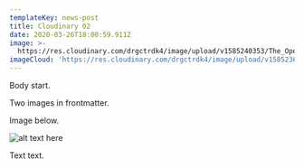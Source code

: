 ```yaml
---
templateKey: news-post
title: Cloudinary 02
date: 2020-03-26T18:00:59.911Z
image: >-
  https://res.cloudinary.com/drgctrdk4/image/upload/v1585240353/The_Open_web-home_page_atrhta.jpg
imageCloud: 'https://res.cloudinary.com/drgctrdk4/image/upload/v1585236823/sample.jpg'
---
```

Body start.

Two images in frontmatter.

Image below.

![alt text here](https://res.cloudinary.com/drgctrdk4/image/upload/v1585240494/golf01_k8boow.jpg "golf")

Text text.